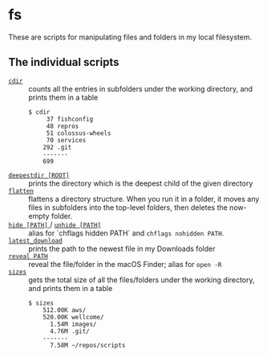 # fs

These are scripts for manipulating files and folders in my local filesystem.

## The individual scripts

<!-- [[[cog

# This adds the root of the repo to the PATH, which has cog_helpers.py
from os.path import abspath, dirname
import sys

sys.path.append(abspath(dirname(dirname("."))))

import cog_helpers

folder_name = "fs"

scripts = [
    {
        "name": "cdir",
        "description": """
        counts all the entries in subfolders under the working directory, and prints them in a table
        <p><pre><code>$ cdir
         37 fishconfig
         48 repros
         51 colossus-wheels
         70 services
        292 .git
        -------
        699</code></pre></p>
        """
    },
    {
        "usage": "deepestdir [ROOT]",
        "description": "prints the directory which is the deepest child of the given directory"
    },
    {
        "name": "flatten",
        "description": """
        flattens a directory structure.
        When you run it in a folder, it moves any files in subfolders into the top-level folders, then deletes the now-empty folder.
        """
    },
    {
        "variants": ["hide [PATH]", "unhide [PATH]"],
        "description": "alias for `chflags hidden PATH` and <code>chflags nohidden PATH</code>."
    },
    {
        "name": "latest_download",
        "description": "prints the path to the newest file in my Downloads folder"
    },
    {
        "usage": "reveal PATH",
        "description": "reveal the file/folder in the macOS Finder; alias for <code>open -R</code>"
    },
    {
        "name": "sizes",
        "description": """
        gets the total size of all the files/folders under the working directory, and prints them in a table
        <p><pre><code>$ sizes
        512.00K aws/
        520.00K wellcome/
          1.54M images/
          4.76M .git/
        -------
          7.58M ~/repos/scripts</code></pre></p>
        """
    },
]

cog_helpers.create_description_table(folder_name=folder_name, scripts=scripts)

]]]-->
<dl>
  <dt>
    <a href="https://github.com/alexwlchan/scripts/blob/main/fs/cdir">
      <code>cdir</code>
    </a>
  </dt>
  <dd>
    counts all the entries in subfolders under the working directory, and prints them in a table
    <p><pre><code>$ cdir
     37 fishconfig
     48 repros
     51 colossus-wheels
     70 services
    292 .git
    -------
    699</code></pre></p>
  </dd>

  <dt>
    <a href="https://github.com/alexwlchan/scripts/blob/main/fs/deepestdir">
      <code>deepestdir [ROOT]</code>
    </a>
  </dt>
  <dd>
    prints the directory which is the deepest child of the given directory
  </dd>

  <dt>
    <a href="https://github.com/alexwlchan/scripts/blob/main/fs/flatten">
      <code>flatten</code>
    </a>
  </dt>
  <dd>
    flattens a directory structure.
    When you run it in a folder, it moves any files in subfolders into the top-level folders, then deletes the now-empty folder.
  </dd>

  <dt>
    <a href="https://github.com/alexwlchan/scripts/blob/main/fs/hide">
      <code>hide [PATH]</code>
    </a>
/
    <a href="https://github.com/alexwlchan/scripts/blob/main/fs/unhide">
      <code>unhide [PATH]</code>
    </a>
  </dt>
  <dd>
    alias for `chflags hidden PATH` and <code>chflags nohidden PATH</code>.
  </dd>

  <dt>
    <a href="https://github.com/alexwlchan/scripts/blob/main/fs/latest_download">
      <code>latest_download</code>
    </a>
  </dt>
  <dd>
    prints the path to the newest file in my Downloads folder
  </dd>

  <dt>
    <a href="https://github.com/alexwlchan/scripts/blob/main/fs/reveal">
      <code>reveal PATH</code>
    </a>
  </dt>
  <dd>
    reveal the file/folder in the macOS Finder; alias for <code>open -R</code>
  </dd>

  <dt>
    <a href="https://github.com/alexwlchan/scripts/blob/main/fs/sizes">
      <code>sizes</code>
    </a>
  </dt>
  <dd>
    gets the total size of all the files/folders under the working directory, and prints them in a table
    <p><pre><code>$ sizes
    512.00K aws/
    520.00K wellcome/
      1.54M images/
      4.76M .git/
    -------
      7.58M ~/repos/scripts</code></pre></p>
  </dd>
</dl>
<!-- [[[end]]] (checksum: 1b70ade732604da8223fe9628b2ebf80) -->
